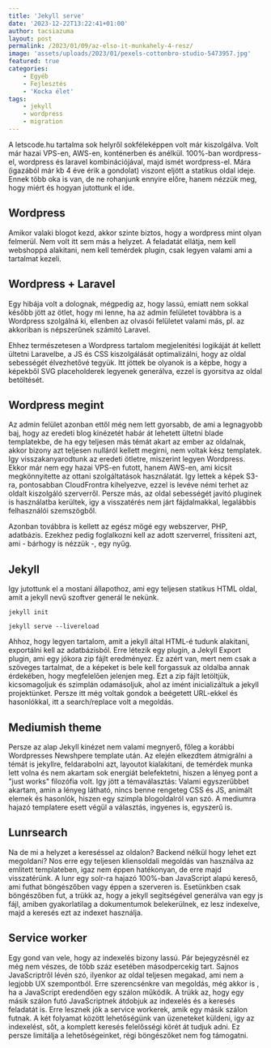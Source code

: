 ```yaml
---
title: 'Jekyll serve'
date: '2023-12-22T13:22:41+01:00'
author: tacsiazuma
layout: post
permalink: /2023/01/09/az-elso-it-munkahely-4-resz/
image: 'assets/uploads/2023/01/pexels-cottonbro-studio-5473957.jpg'
featured: true
categories:
    - Egyéb
    - Fejlesztés
    - 'Kocka élet'
tags:
    - jekyll
    - wordpress
    - migration
---
```

A letscode.hu tartalma sok helyről sokféleképpen volt már kiszolgálva. Volt már hazai VPS-en, AWS-en, konténerben és anélkül. 100%-ban wordpress-el, wordpress és laravel kombinációjával, majd ismét wordpress-el. Mára (igazából már kb 4 éve érik a gondolat) viszont eljött a statikus oldal ideje. Ennek több oka is van, de ne rohanjunk ennyire előre, hanem nézzük meg, hogy miért és hogyan jutottunk el ide.

## Wordpress

Amikor valaki blogot kezd, akkor szinte biztos, hogy a wordpress mint olyan felmerül. Nem volt itt sem más a helyzet. A feladatát ellátja, nem kell webshoppá alakitani, nem kell temérdek plugin, csak legyen valami ami a tartalmat kezeli.

## Wordpress + Laravel 

Egy hibája volt a dolognak, mégpedig az, hogy lassú, emiatt nem sokkal később jött az ötlet, hogy mi lenne, ha az admin felületet továbbra is a Wordpress szolgálná ki, ellenben az olvasói felületet valami más, pl. az akkoriban is népszerűnek számitó Laravel. 

Ehhez természetesen a Wordpress tartalom megjelenitési logikáját át kellett ültetni Laravelbe, a JS és CSS kiszolgálását optimalizálni, hogy az oldal sebességét élvezhetővé tegyük. Itt jöttek be olyanok is a képbe, hogy a képekből SVG placeholderek legyenek generálva, ezzel is gyorsitva az oldal betöltését. 

## Wordpress megint

Az admin felület azonban ettől még nem lett gyorsabb, de ami a legnagyobb baj, hogy az eredeti blog kinézetét habár át lehetett ültetni blade templatekbe, de ha egy teljesen más témát akart az ember az oldalnak, akkor bizony azt teljesen nulláról kellett megirni, nem voltak kész templatek. Igy visszakanyarodtunk az eredeti ötletre, miszerint legyen Wordpress. Ekkor már nem egy hazai VPS-en futott, hanem AWS-en, ami kicsit megkönnyitette az ottani szolgáltatások használatát. Igy lettek a képek S3-ra, pontosabban CloudFrontra kihelyezve, ezzel is levéve némi terhet az oldalt kiszolgáló szerverről. Persze más, az oldal sebességét javitó pluginek is használatba kerültek, igy a visszatérés nem járt fájdalmakkal, legalábbis felhasználói szemszögből.

Azonban továbbra is kellett az egész mögé egy webszerver, PHP, adatbázis. Ezekhez pedig foglalkozni kell az adott szerverrel, frissiteni azt, ami - bárhogy is nézzük -, egy nyűg.

## Jekyll

Igy jutottunk el a mostani állapothoz, ami egy teljesen statikus HTML oldal, amit a jekyll nevű szoftver generál le nekünk. 

    jekyll init

    jekyll serve --livereload

Ahhoz, hogy legyen tartalom, amit a jekyll által HTML-é tudunk alakitani, exportálni kell az adatbázisból. Erre létezik egy plugin, a Jekyll Export plugin, ami egy jókora zip fájlt eredményez. Ez azért van, mert nem csak a szöveges tartalmat, de a képeket is bele kell forgassuk az oldalba annak érdekében, hogy megfelelően jelenjen meg. Ezt a zip fájlt letöltjük, kicsomagoljuk és szimplán odamásoljuk, ahol az imént inicializáltuk a jekyll projektünket. Persze itt még voltak gondok a beégetett URL-ekkel és hasonlókkal, itt a search/replace volt a megoldás.

## Mediumish theme

Persze az alap Jekyll kinézet nem valami megnyerő, főleg a korábbi Wordpresses Newshpere template után. Az elején elkezdtem átmigrálni a témát is jekyllre, feldarabolni azt, layoutot kialakitani, de temérdek munka lett volna és nem akartam sok energiát belefektetni, hiszen a lényeg pont a "just works" filozófia volt. Igy jött a témaválasztás: Valami egyszerűbbet akartam, amin a lényeg látható, nincs benne rengeteg CSS és JS, animált elemek és hasonlók, hiszen egy szimpla blogoldalról van szó. A mediumra hajazó templatere esett végül a választás, ingyenes is, egyszerű is.

## Lunrsearch

Na de mi a helyzet a kereséssel az oldalon? Backend nélkül hogy lehet ezt megoldani? Nos erre egy teljesen kliensoldali megoldás van használva az emlitett templateben, igaz nem éppen hatékonyan, de erre majd visszatérünk. A lunr egy solr-ra hajazó 100%-ban JavaScript alapú kereső, ami futhat böngészőben vagy éppen a szerveren is. Esetünkben csak böngészőben fut, a trükk az, hogy a jekyll segitségével generálva van egy js fájl, amiben gyakorlatilag a dokumentumok belekerülnek, ez lesz indexelve, majd a keresés ezt az indexet használja. 

## Service worker

Egy gond van vele, hogy az indexelés bizony lassú. Pár bejegyzésnél ez még nem vészes, de több száz esetében másodpercekig tart. Sajnos JavaScriptről lévén szó, ilyenkor az oldal teljesen megakad, ami nem a legjobb UX szempontból. Erre szerencsénkre van megoldás, még akkor is , ha a JavaScript eredendően egy szálon működik. A trükk az, hogy egy másik szálon futó JavaScriptnek átdobjuk az indexelés és a keresés feladatát is. Erre lesznek jók a service workerek, amik egy másik szálon futnak. A két folyamat között lehetőségünk van üzeneteket küldeni, igy az indexelést, sőt, a komplett keresés felelősségi körét át tudjuk adni. Ez persze limitálja a lehetőségeinket, régi böngészőket nem fog támogatni.
